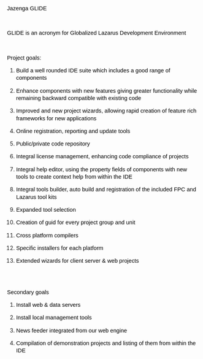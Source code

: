<p style="margin-bottom: 0in; font-variant: normal; font-style: normal; font-weight: normal; line-height: 138%; text-decoration: none"><a name="docs-internal-guid-dc4c6eb6-849e-b4f6-0d17-a8cae8c74e33"></a>
<font color="#000000"><font face="Arial"><font size="2" style="font-size: 11pt"><span style="background: transparent">Jazenga
GLIDE</span></font></font></font></p>
<p><br/>

</p>
<p style="margin-bottom: 0in; font-variant: normal; font-style: normal; font-weight: normal; line-height: 138%; text-decoration: none">
<font color="#000000"><font face="Arial"><font size="2" style="font-size: 11pt"><span style="background: transparent">GLIDE
is an acronym for Globalized Lazarus Development Environment</span></font></font></font></p>
<p><br/>

</p>
<p style="margin-bottom: 0in; font-variant: normal; font-style: normal; font-weight: normal; line-height: 138%; text-decoration: none">
<font color="#000000"><font face="Arial"><font size="2" style="font-size: 11pt"><span style="background: transparent">Project
goals:</span></font></font></font></p>
<ol>
	<li/>
<p style="margin-bottom: 0in; background: transparent; font-variant: normal; font-style: normal; font-weight: normal; line-height: 138%; text-decoration: none">
	<font color="#000000"><font face="Arial"><font size="2" style="font-size: 11pt"><span style="background: transparent">Build
	a well rounded IDE suite which includes a good range of components</span></font></font></font></p>
	<li/>
<p style="margin-bottom: 0in; background: transparent; font-variant: normal; font-style: normal; font-weight: normal; line-height: 138%; text-decoration: none">
	<font color="#000000"><font face="Arial"><font size="2" style="font-size: 11pt"><span style="background: transparent">Enhance
	components with new features giving greater functionality while
	remaining backward compatible with existing code</span></font></font></font></p>
	<li/>
<p style="margin-bottom: 0in; background: transparent; font-variant: normal; font-style: normal; font-weight: normal; line-height: 138%; text-decoration: none">
	<font color="#000000"><font face="Arial"><font size="2" style="font-size: 11pt"><span style="background: transparent">Improved
	and new project wizards, allowing rapid creation of feature rich
	frameworks for new applications</span></font></font></font></p>
	<li/>
<p style="margin-bottom: 0in; background: transparent; font-variant: normal; font-style: normal; font-weight: normal; line-height: 138%; text-decoration: none">
	<font color="#000000"><font face="Arial"><font size="2" style="font-size: 11pt"><span style="background: transparent">Online
	registration, reporting and update tools</span></font></font></font></p>
	<li/>
<p style="margin-bottom: 0in; background: transparent; font-variant: normal; font-style: normal; font-weight: normal; line-height: 138%; text-decoration: none">
	<font color="#000000"><font face="Arial"><font size="2" style="font-size: 11pt"><span style="background: transparent">Public/private
	code repository</span></font></font></font></p>
	<li/>
<p style="margin-bottom: 0in; background: transparent; font-variant: normal; font-style: normal; font-weight: normal; line-height: 138%; text-decoration: none">
	<font color="#000000"><font face="Arial"><font size="2" style="font-size: 11pt"><span style="background: transparent">Integral
	license management, enhancing code compliance of projects</span></font></font></font></p>
	<li/>
<p style="margin-bottom: 0in; background: transparent; font-variant: normal; font-style: normal; font-weight: normal; line-height: 138%; text-decoration: none">
	<font color="#000000"><font face="Arial"><font size="2" style="font-size: 11pt"><span style="background: transparent">Integral
	help editor, using the property fields of components with new tools
	to create context help from within the IDE</span></font></font></font></p>
	<li/>
<p style="margin-bottom: 0in; background: transparent; font-variant: normal; font-style: normal; font-weight: normal; line-height: 138%; text-decoration: none">
	<font color="#000000"><font face="Arial"><font size="2" style="font-size: 11pt"><span style="background: transparent">Integral
	tools builder, auto build and registration of the included FPC and
	Lazarus tool kits</span></font></font></font></p>
	<li/>
<p style="margin-bottom: 0in; background: transparent; font-variant: normal; font-style: normal; font-weight: normal; line-height: 138%; text-decoration: none">
	<font color="#000000"><font face="Arial"><font size="2" style="font-size: 11pt"><span style="background: transparent">Expanded
	tool selection</span></font></font></font></p>
	<li/>
<p style="margin-bottom: 0in; background: transparent; font-variant: normal; font-style: normal; font-weight: normal; line-height: 138%; text-decoration: none">
	<font color="#000000"><font face="Arial"><font size="2" style="font-size: 11pt"><span style="background: transparent">Creation
	of guid for every project group and unit</span></font></font></font></p>
	<li/>
<p style="margin-bottom: 0in; background: transparent; font-variant: normal; font-style: normal; font-weight: normal; line-height: 138%; text-decoration: none">
	<font color="#000000"><font face="Arial"><font size="2" style="font-size: 11pt"><span style="background: transparent">Cross
	platform compilers</span></font></font></font></p>
	<li/>
<p style="margin-bottom: 0in; background: transparent; font-variant: normal; font-style: normal; font-weight: normal; line-height: 138%; text-decoration: none">
	<font color="#000000"><font face="Arial"><font size="2" style="font-size: 11pt"><span style="background: transparent">Specific
	installers for each platform</span></font></font></font></p>
	<li/>
<p style="margin-bottom: 0in; background: transparent; font-variant: normal; font-style: normal; font-weight: normal; line-height: 138%; text-decoration: none">
	<font color="#000000"><font face="Arial"><font size="2" style="font-size: 11pt"><span style="background: transparent">Extended
	wizards for client server &amp; web projects</span></font></font></font></p>
</ol>
<p><br/>
<br/>

</p>
<p style="margin-bottom: 0in; font-variant: normal; font-style: normal; font-weight: normal; line-height: 138%; text-decoration: none">
<font color="#000000"><font face="Arial"><font size="2" style="font-size: 11pt"><span style="background: transparent">Secondary
goals</span></font></font></font></p>
<ol>
	<li/>
<p style="margin-bottom: 0in; background: transparent; font-variant: normal; font-style: normal; font-weight: normal; line-height: 138%; text-decoration: none">
	<font color="#000000"><font face="Arial"><font size="2" style="font-size: 11pt"><span style="background: transparent">Install
	web &amp; data servers</span></font></font></font></p>
	<li/>
<p style="margin-bottom: 0in; background: transparent; font-variant: normal; font-style: normal; font-weight: normal; line-height: 138%; text-decoration: none">
	<font color="#000000"><font face="Arial"><font size="2" style="font-size: 11pt"><span style="background: transparent">Install
	local management tools</span></font></font></font></p>
	<li/>
<p style="margin-bottom: 0in; background: transparent; font-variant: normal; font-style: normal; font-weight: normal; line-height: 138%; text-decoration: none">
	<font color="#000000"><font face="Arial"><font size="2" style="font-size: 11pt"><span style="background: transparent">News
	feeder integrated from our web engine</span></font></font></font></p>
	<li/>
<p style="margin-bottom: 0in; background: transparent; font-variant: normal; font-style: normal; font-weight: normal; line-height: 138%; text-decoration: none">
	<font color="#000000"><font face="Arial"><font size="2" style="font-size: 11pt"><span style="background: transparent">Compilation
	of demonstration projects and listing of them from within the IDE</span></font></font></font></p>
</ol>
<p style="margin-bottom: 0in; line-height: 100%"><br/>

</p>
